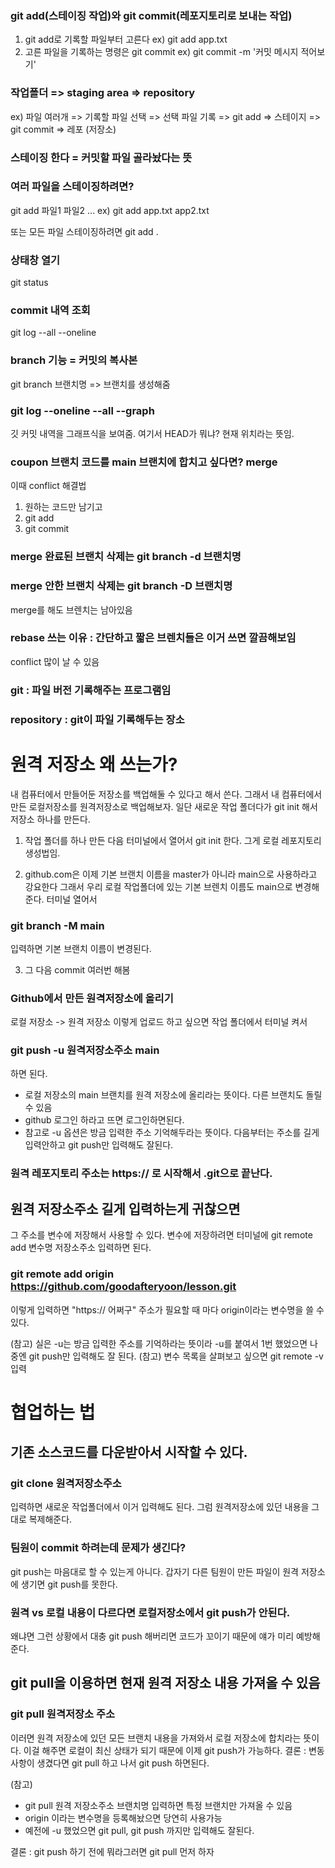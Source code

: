 ### git add(스테이징 작업)와 git commit(레포지토리로 보내는 작업)

1. git add로 기록할 파일부터 고른다
   ex) git add app.txt
2. 고른 파일을 기록하는 명령은 git commit
   ex) git commit -m '커밋 메시지 적어보기'

### 작업폴더 => staging area => repository

ex) 파일 여러개 => 기록할 파일 선택 => 선택 파일 기록
=> git add => 스테이지 => git commit => 레포 (저장소)

### 스테이징 한다 = 커밋할 파일 골라놨다는 뜻

### 여러 파일을 스테이징하려면?

git add 파일1 파일2 ...
ex) git add app.txt app2.txt

또는 모든 파일 스테이징하려면
git add .

### 상태창 열기

git status

### commit 내역 조회

git log --all --oneline

### branch 기능 = 커밋의 복사본

git branch 브랜치명
=> 브랜치를 생성해줌

### git log --oneline --all --graph

깃 커밋 내역을 그래프식을 보여줌.
여기서 HEAD가 뭐냐?
현재 위치라는 뜻임.

### coupon 브랜치 코드를 main 브랜치에 합치고 싶다면? merge

이때 conflict 해결법

1. 원하는 코드만 남기고
2. git add
3. git commit

### merge 완료된 브랜치 삭제는 git branch -d 브랜치명

### merge 안한 브랜치 삭제는 git branch -D 브랜치명

merge를 해도 브렌치는 남아있음

### rebase 쓰는 이유 : 간단하고 짧은 브렌치들은 이거 쓰면 깔끔해보임

conflict 많이 날 수 있음

### git : 파일 버전 기록해주는 프로그램임

### repository : git이 파일 기록해두는 장소

# 원격 저장소 왜 쓰는가?

내 컴퓨터에서 만들어둔 저장소를 백업해둘 수 있다고 해서 쓴다.
그래서 내 컴퓨터에서 만든 로컬저장소를 원격저장소로 백업해보자.
일단 새로운 작업 폴더다가 git init 해서 저장소 하나를 만든다.

1. 작업 폴더를 하나 만든 다음 터미널에서 열어서 git init 한다.
   그게 로컬 레포지토리 생성법임.

2. github.com은 이제 기본 브랜치 이름을 master가 아니라 main으로 사용하라고 강요한다
   그래서 우리 로컬 작업폴더에 있는 기본 브렌치 이름도 main으로 변경해준다.
   터미널 열어서

### git branch -M main

입력하면 기본 브랜치 이름이 변경된다.

3. 그 다음 commit 여러번 해봄

### Github에서 만든 원격저장소에 올리기

로컬 저장소 -> 원격 저장소
이렇게 업로드 하고 싶으면 작업 폴더에서 터미널 켜서

### git push -u 원격저장소주소 main

하면 된다.

- 로컬 저장소의 main 브랜치를 원격 저장소에 올리라는 뜻이다. 다른 브랜치도 돌릴 수 있음
- github 로그인 하라고 뜨면 로그인하면된다.
- 참고로 -u 옵션은 방금 입력한 주소 기억해두라는 뜻이다. 다음부터는 주소를 길게 입력안하고 git push만 입력해도 잘된다.

### 원격 레포지토리 주소는 https:// 로 시작해서 .git으로 끝난다.

## 원격 저장소주소 길게 입력하는게 귀찮으면

그 주소를 변수에 저장해서 사용할 수 있다. 변수에 저장하려면 터미널에 git remote add 변수명 저장소주소 입력하면 된다.

### git remote add origin https://github.com/goodafteryoon/lesson.git

이렇게 입력하면 "https:// 어쩌구" 주소가 필요할 때 마다 origin이라는 변수명을 쓸 수 있다.

(참고) 실은 -u는 방금 입력한 주소를 기억하라는 뜻이라 -u를 붙여서 1번 했었으면 나중엔 git push만 입력해도 잘 된다.
(참고) 변수 목록을 살펴보고 싶으면 git remote -v 입력

# 협업하는 법

## 기존 소스코드를 다운받아서 시작할 수 있다.

### git clone 원격저장소주소

입력하면 새로운 작업폴더에서 이거 입력해도 된다.
그럼 원격저장소에 있던 내용을 그대로 복제해준다.

### 팀원이 commit 하려는데 문제가 생긴다?

git push는 마음대로 할 수 있는게 아니다.
갑자기 다른 팀원이 만든 파일이 원격 저장소에 생기면 git push를 못한다.

### 원격 vs 로컬 내용이 다르다면 로컬저장소에서 git push가 안된다.

왜냐면 그런 상황에서 대충 git push 해버리면 코드가 꼬이기 때문에 얘가 미리 예방해준다.

## git pull을 이용하면 현재 원격 저장소 내용 가져올 수 있음

### git pull 원격저장소 주소

이러면 원격 저장소에 있던 모든 브랜치 내용을 가져와서 로컬 저장소에 합치라는 뜻이다.
이걸 해주면 로컬이 최신 상태가 되기 때문에 이제 git push가 가능하다.
결론 : 변동사항이 생겼다면 git pull 하고 나서 git push 하면된다.

(참고)

- git pull 원격 저장소주소 브랜치명 입력하면 특정 브랜치만 가져올 수 있음
- origin 이라는 변수명을 등록해놨으면 당연히 사용가능
- 예전에 -u 했었으면 git pull, git push 까지만 입력해도 잘된다.

결론 : git push 하기 전에 뭐라그러면 git pull 먼저 하자
